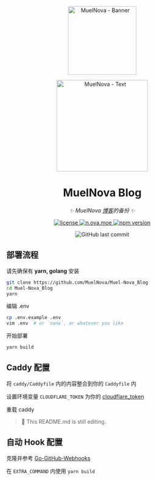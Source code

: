 <div align="center">
  <img src="#PLACEHOLDER" width="180" height="180" alt="MuelNova - Banner">
  <br>
  <p><img src="#PLACEHOLDER" width="240" alt="MuelNova - Text"></p>
</div>


<div align="center">

# MuelNova Blog

_✨ MuelNova [博客](https://n.ova.moe)的备份 ✨_
<p>
<a href="./LICENSE">
    <img src="https://img.shields.io/github/license/MuelNova/Muel-Nova_Blog.svg" alt="license">
</a>
<a href="https://n.ova.moe">
  <img alt="n.ova.moe" src="https://img.shields.io/website?down_color=lightgrey&down_message=Offline&label=n.ova.moe&logo=Glitch&logoColor=white&style=for-the-badge&up_color=blue&up_message=Online&url=https%3A%2F%2Fn.ova.moe">
</a>
<a href="https://www.npmjs.com/package/@docusaurus/core">
	<img src="https://img.shields.io/npm/v/@docusaurus/core.svg?style=flat" alt="npm version">
</a>
</p>

<p>
<img alt="GitHub last commit" src="https://img.shields.io/github/last-commit/MuelNova/Muel-Nova_Blog?logo=github&style=for-the-badge">
</p>
</div>

## 部署流程

请先确保有 **yarn, golang** 安装

```sh
git clone https://github.com/MuelNova/Muel-Nova_Blog
cd Muel-Nova_Blog
yarn
```

编辑 .env

```sh
cp .env.example .env
vim .env  # or `nano`, or whatever you like
```

开始部署

```sh
yarn build
```



## Caddy 配置

将 `caddy/Caddyfile` 内的内容整合到你的 `Caddyfile` 内

设置环境变量 `CLOUDFLARE_TOKEN` 为你的 [cloudflare_token](https://dash.cloudflare.com/profile/api-tokens)

重载 caddy

> :rocket: This README.md is still editing.



## 自动 Hook 配置

克隆并参考 [Go-GitHub-Webhooks](https://github.com/MuelNova/go-github-webhooks)

在 `EXTRA_COMMAND` 内使用 `yarn build`